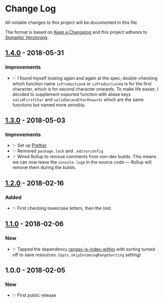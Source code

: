 # Change Log

All notable changes to this project will be documented in this file.

The format is based on [Keep a Changelog](http://keepachangelog.com/)
and this project adheres to [Semantic Versioning](http://semver.org/).

## [1.4.0] - 2018-05-31

### Improvements

- ✨ I found myself looking again and again at the spec, double-checking which function name `isProduction4` or `isProduction4a` is for the first character, which is for second character onwards. To make life easier, I decided to supplement exported function with aliase keys `validFirstChar` and `validSecondCharOnwards` which are the same functions but named more sensibly.

## [1.3.0] - 2018-05-03

### Improvements

- ✨ Set up [Prettier](https://prettier.io)
- ✨ Removed `package.lock` and `.editorconfig`
- ✨ Wired Rollup to remove comments from non-dev builds. This means we can now leave the `console.log`s in the source code — Rollup will remove them during the builds.

## [1.2.0] - 2018-02-16

### Added

- ✨ First checking lowercase letters, then the rest.

## [1.1.0] - 2018-02-06

### New

- ✨ Tapped the dependency [ranges-is-index-within](https://github.com/codsen/ranges-is-index-within) with sorting turned off to save resources. (`opts.skipIncomingRangeSorting` setting)

## 1.0.0 - 2018-02-05

### New

- ✨ First public release

[1.1.0]: https://github.com/codsen/charcode-is-valid-xml-name-character/compare/v1.0.0...v1.1.0
[1.2.0]: https://github.com/codsen/charcode-is-valid-xml-name-character/compare/v1.1.0...v1.2.0
[1.3.0]: https://github.com/codsen/charcode-is-valid-xml-name-character/compare/v1.2.0...v1.3.0
[1.4.0]: https://github.com/codsen/charcode-is-valid-xml-name-character/compare/v1.3.0...v1.4.0
